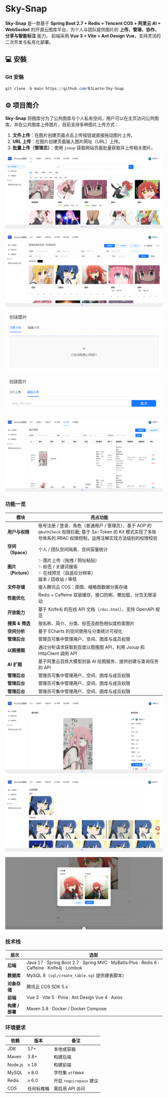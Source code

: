 # Sky-Snap

**Sky‑Snap** 是一款基于 **Spring Boot 2.7 + Redis + Tencent COS + 阿里云 AI + WebSocket** 的开源云图库平台，为个人与团队提供图片的 **上传、管理、协作、分享与智能标注** 能力。
前端采用 **Vue 3 + Vite + Ant Design Vue**，支持灵活的二次开发与私有化部署。

## 💻 安裝

### Git 安裝

```powershell
git clone -b main https://github.com/RJLante/Sky-Snap
```

## ⚙ 项目简介

**Sky‑Snap** 将图库分为了公共图库与个人私有空间，用户可以在主页访问公共图库，并在公共图库上传图片，目前支持多种图片上传方式：

1. **文件上传**：在图片创建页面点击上传按钮或直接拖动图片上传。
2. **URL 上传**：在图片创建页面输入图片网址（URL）上传。
3. **批量上传（管理员）**：使用 `jsoup` 获取网站页面批量获取并上传相关图片。

![image-20250728211150675](README.assets/image-20250728211150675.png)

![image-20250728211223121](README.assets/image-20250728211223121.png)

![image-20250728211257650](README.assets/image-20250728211257650.png)

![image-20250728211307018](README.assets/image-20250728211307018.png)

![image-20250728211343533](README.assets/image-20250728211343533.png)



### 功能一览

| 模块                | 亮点功能                                                     |
| ------------------- | ------------------------------------------------------------ |
| **用户与权限**      | 账号注册 / 登录、角色（普通用户 / 管理员）、基于 AOP 的 `@AuthCheck` 权限拦截; 基于 Sa-Token 的 Kit 模式实现了多账号体系的 RBAC 权限控制，运用注解实现方法级别的权限校验 |
| **空间（Space）**   | 个人 / 团队空间隔离、空间容量统计                            |
| **图片（Picture）** | ✨ 图片上传（拖拽 / 网址粘贴）<br>✨ 标签 / 关键词搜索<br>✨ 在线预览（自适应分辨率）<br>版本 / 回收站 / 审核 |
| **文件存储**        | 接入腾讯云 COS：原图、缩略图数据分离存储                     |
| **性能优化**        | Redis + Caffeine 双层缓存、接口防刷、懒加载、分页无限滚动    |
| **开放能力**        | 基于 Knife4j 的在线 API 文档（`/doc.html`），支持 OpenAPI 规范 |
| **搜索 & 筛选**     | 按名称、简介、分类、标签及颜色相似度检索图片                 |
| **空间分析**        | 基于 ECharts 的空间使用与分类统计可视化                      |
| **管理后台**        | 管理员可集中管理用户、空间、图库与成员权限                   |
| **以图搜图**        | 通过分析请求获取到百度以图搜图 API，利用 Jsoup 和 HttpClient 调用 API |
| **AI 扩图**         | 基于阿里云百炼大模型封装 AI 绘图服务，提供创建与查询任务的 API |
| **管理后台**        | 管理员可集中管理用户、空间、图库与成员权限                   |
| **管理后台**        | 管理员可集中管理用户、空间、图库与成员权限                   |
| **管理后台**        | 管理员可集中管理用户、空间、图库与成员权限                   |


![image-20250728211443593](README.assets/image-20250728211443593.png)

![image-20250728211559315](README.assets/image-20250728211559315.png)

![image-20250728212627292](README.assets/image-20250728212627292.png)

### 技术栈

| 层次            | 选型                                                         |
| --------------- | ------------------------------------------------------------ |
| **后端**        | Java 17 · Spring Boot 2.7 · Spring MVC · MyBatis‑Plus · Redis 6 · Caffeine · Knife4j · Lombok |
| **数据库**      | MySQL 8（`sql/create_table.sql` 提供建表脚本）               |
| **对象存储**    | 腾讯云 COS SDK 5.x                                           |
| **前端**        | Vue 3 · Vite 5 · Pinia · Ant Design Vue 4 · Axios            |
| **构建 / 部署** | Maven 3.8 · Docker / Docker Compose                          |



### 环境要求

| 依赖    | 版本       | 备注                    |
| ------- | ---------- | ----------------------- |
| JDK     | 17+        | 本地或容器              |
| Maven   | 3.8+       | 构建后端                |
| Node.js | ≥ 18       | 构建前端                |
| MySQL   | ≥ 8.0      | 字符集 `utf8mb4`        |
| Redis   | ≥ 6.0      | 开启 `requirepass` 建议 |
| COS     | 任何标椎桶 | 需启用 API 访问         |


